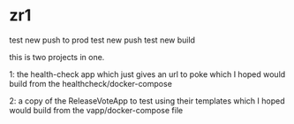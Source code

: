 # zr1
test new push to prod
test new push
test new build


this is two projects in one.

1: the health-check app which just gives an url to poke which I hoped would build from the healthcheck/docker-compose

2: a copy of the ReleaseVoteApp to test using their templates which I hoped would build from the vapp/docker-compose file

